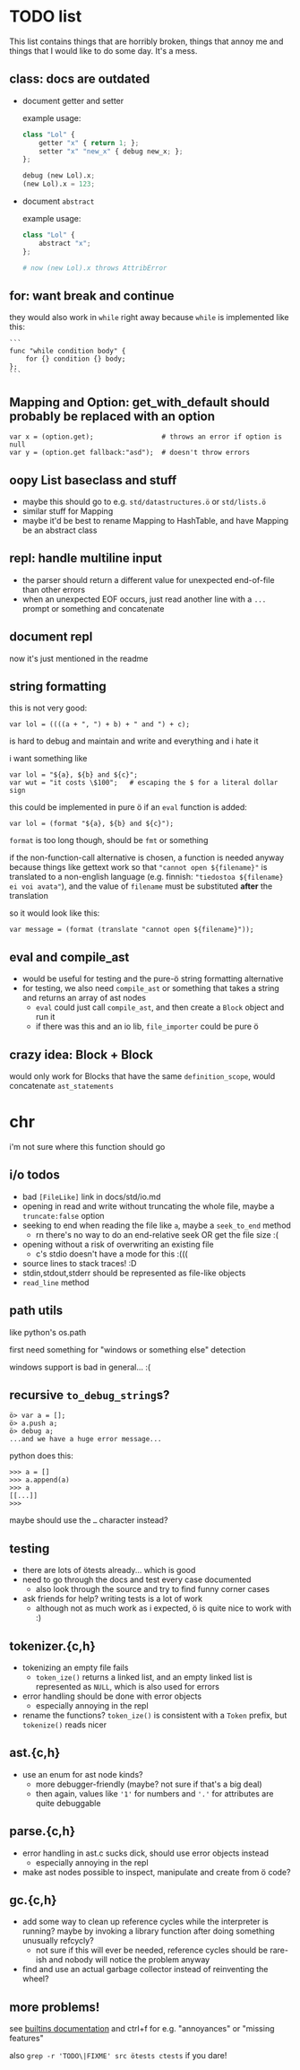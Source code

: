 # TODO list

This list contains things that are horribly broken, things that annoy me and
things that I would like to do some day. It's a mess.

## class: docs are outdated

- document getter and setter

    example usage:

    ```python
    class "Lol" {
        getter "x" { return 1; };
        setter "x" "new_x" { debug new_x; };
    };

    debug (new Lol).x;
    (new Lol).x = 123;
    ```

- document `abstract`

    example usage:

    ```python
    class "Lol" {
        abstract "x";
    };

    # now (new Lol).x throws AttribError
    ```

## for: want break and continue

they would also work in `while` right away because `while` is implemented
like this:

    ```
    func "while condition body" {
        for {} condition {} body;
    };
    ```

## Mapping and Option: get_with_default should probably be replaced with an option

```
var x = (option.get);                 # throws an error if option is null
var y = (option.get fallback:"asd");  # doesn't throw errors
```

## oopy List baseclass and stuff

- maybe this should go to e.g. `std/datastructures.ö` or `std/lists.ö`
- similar stuff for Mapping
- maybe it'd be best to rename Mapping to HashTable, and have
  Mapping be an abstract class

## repl: handle multiline input
- the parser should return a different value for unexpected end-of-file
  than other errors
- when an unexpected EOF occurs, just read another line with a `...` prompt
  or something and concatenate

## document repl

now it's just mentioned in the readme

## string formatting

this is not very good:

```
var lol = ((((a + ", ") + b) + " and ") + c);
```

is hard to debug and maintain and write and everything and i hate it

i want something like

```
var lol = "${a}, ${b} and ${c}";
var wut = "it costs \$100";   # escaping the $ for a literal dollar sign
```

this could be implemented in pure ö if an `eval` function is added:

```
var lol = (format "${a}, ${b} and ${c}");
```

`format` is too long though, should be `fmt` or something

if the non-function-call alternative is chosen, a function is needed anyway
because things like gettext work so that `"cannot open ${filename}"` is
translated to a non-english language (e.g. finnish:
`"tiedostoa ${filename} ei voi avata"`), and the value of `filename` must
be substituted **after** the translation

so it would look like this:

```
var message = (format (translate "cannot open ${filename}"));
```

## eval and compile_ast
- would be useful for testing and the pure-ö string formatting alternative
- for testing, we also need `compile_ast` or something that takes a string
  and returns an array of ast nodes
    - `eval` could just call `compile_ast`, and then create a `Block`
      object and run it
    - if there was this and an io lib, `file_importer` could be pure ö

## crazy idea: Block + Block

would only work for Blocks that have the same `definition_scope`, would
concatenate `ast_statements`

# chr
i'm not sure where this function should go

## i/o todos
- bad `[FileLike]` link in docs/std/io.md
- opening in read and write without truncating the whole file, maybe a
  `truncate:false` option
- seeking to end when reading the file like `a`, maybe a `seek_to_end`
  method
    - rn there's no way to do an end-relative seek OR get the file size :(
- opening without a risk of overwriting an existing file
    - c's stdio doesn't have a mode for this :(((
- source lines to stack traces! :D
- stdin,stdout,stderr should be represented as file-like objects
- `read_line` method

## path utils

like python's os.path

first need something for "windows or something else" detection

windows support is bad in general... :(

## recursive `to_debug_string`s?

```
ö> var a = [];
ö> a.push a;
ö> debug a;
...and we have a huge error message...
```

python does this:

```
>>> a = []
>>> a.append(a)
>>> a
[[...]]
>>>
```

maybe should use the `…` character instead?

## testing
- there are lots of ötests already... which is good
- need to go through the docs and test every case documented
    - also look through the source and try to find funny corner cases
- ask friends for help? writing tests is a lot of work
    - although not as much work as i expected, ö is quite nice to work with :)

## tokenizer.{c,h}
- tokenizing an empty file fails
    - `token_ize()` returns a linked list, and an empty linked list is
      represented as `NULL`, which is also used for errors
- error handling should be done with error objects
    - especially annoying in the repl
- rename the functions? `token_ize()` is consistent with a `Token` prefix, but
  `tokenize()` reads nicer

## ast.{c,h}
- use an enum for ast node kinds?
    - more debugger-friendly (maybe? not sure if that's a big deal)
    - then again, values like `'1'` for numbers and `'.'` for attributes are
      quite debuggable

## parse.{c,h}
- error handling in ast.c sucks dick, should use error objects instead
    - especially annoying in the repl
- make ast nodes possible to inspect, manipulate and create from ö code?

## gc.{c,h}
- add some way to clean up reference cycles while the interpreter is running?
  maybe by invoking a library function after doing something unusually refcycly?
    - not sure if this will ever be needed, reference cycles should be rare-ish
      and nobody will notice the problem anyway
- find and use an actual garbage collector instead of reinventing the wheel?

## more problems!

see [builtins documentation](docs/builtins.md) and ctrl+f for e.g. "annoyances"
or "missing features"

also `grep -r 'TODO\|FIXME' src ötests ctests` if you dare!
